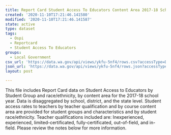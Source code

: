 ```yaml
---
title: Report Card Student Access To Educators Content Area 2017-18 School Year
created: '2020-11-10T17:21:46.141580'
modified: '2020-11-10T17:21:46.141587'
state: active
type: dataset
tags:
  - Ospi
  - Reportcard
  - Student Access To Educators
groups:
  - Local Government
csv_url: 'https://data.wa.gov/api/views/ykfu-5nf4/rows.csv?accessType=DOWNLOAD'
json_url: 'https://data.wa.gov/api/views/ykfu-5nf4/rows.json?accessType=DOWNLOAD'
layout: post

---
```

This file includes Report Card data on Student Access to Educators by Student Group and race/ethnicity, by content area for the 2017-18 school year. Data is disaggregated by school, district, and the state level. Student access rates to teachers by teacher qualification and by course content area are provided for student groups and characteristics and by student race/ethnicity. Teacher qualifications included are: Inexperienced, experienced, limited-certificated, fully-certificated, out-of-field, and in-field. Please review the notes below for more information.
